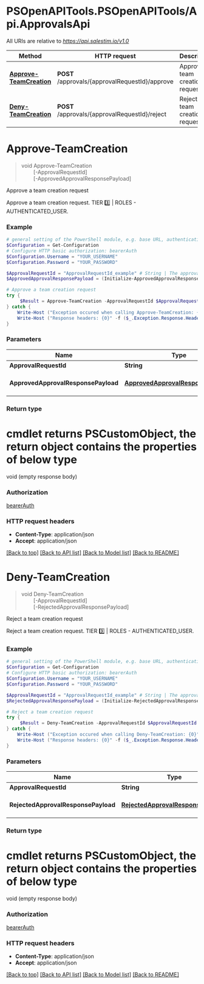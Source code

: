 # PSOpenAPITools.PSOpenAPITools/Api.ApprovalsApi

All URIs are relative to *https://api.salestim.io/v1.0*

Method | HTTP request | Description
------------- | ------------- | -------------
[**Approve-TeamCreation**](ApprovalsApi.md#Approve-TeamCreation) | **POST** /approvals/{approvalRequestId}/approve | Approve a team creation request
[**Deny-TeamCreation**](ApprovalsApi.md#Deny-TeamCreation) | **POST** /approvals/{approvalRequestId}/reject | Reject a team creation request


<a name="Approve-TeamCreation"></a>
# **Approve-TeamCreation**
> void Approve-TeamCreation<br>
> &nbsp;&nbsp;&nbsp;&nbsp;&nbsp;&nbsp;&nbsp;&nbsp;[-ApprovalRequestId] <String><br>
> &nbsp;&nbsp;&nbsp;&nbsp;&nbsp;&nbsp;&nbsp;&nbsp;[-ApprovedApprovalResponsePayload] <PSCustomObject><br>

Approve a team creation request

Approve a team creation request. TIER 3️⃣ | ROLES - AUTHENTICATED_USER.

### Example
```powershell
# general setting of the PowerShell module, e.g. base URL, authentication, etc
$Configuration = Get-Configuration
# Configure HTTP basic authorization: bearerAuth
$Configuration.Username = "YOUR_USERNAME"
$Configuration.Password = "YOUR_PASSWORD"

$ApprovalRequestId = "ApprovalRequestId_example" # String | The approval request ID.
$ApprovedApprovalResponsePayload = (Initialize-ApprovedApprovalResponsePayload -Message "Message_example" -Approver (Initialize-ApprovedApprovalResponsePayload_approver -Id "Id_example") -Updates (Initialize-ApprovedApprovalResponsePayload_updates -Name "Name_example" -Description "Description_example" -WelcomeMessage "WelcomeMessage_example")) # ApprovedApprovalResponsePayload | An ApprovedApprovalResponsePayload object. (optional)

# Approve a team creation request
try {
     $Result = Approve-TeamCreation -ApprovalRequestId $ApprovalRequestId -ApprovedApprovalResponsePayload $ApprovedApprovalResponsePayload
} catch {
    Write-Host ("Exception occured when calling Approve-TeamCreation: {0}" -f ($_.ErrorDetails | ConvertFrom-Json))
    Write-Host ("Response headers: {0}" -f ($_.Exception.Response.Headers | ConvertTo-Json))
}
```

### Parameters

Name | Type | Description  | Notes
------------- | ------------- | ------------- | -------------
 **ApprovalRequestId** | **String**| The approval request ID. | 
 **ApprovedApprovalResponsePayload** | [**ApprovedApprovalResponsePayload**](ApprovedApprovalResponsePayload.md)| An ApprovedApprovalResponsePayload object. | [optional] 

### Return type
# cmdlet returns PSCustomObject, the return object contains the properties of below type
void (empty response body)

### Authorization

[bearerAuth](../README.md#bearerAuth)

### HTTP request headers

 - **Content-Type**: application/json
 - **Accept**: application/json

[[Back to top]](#) [[Back to API list]](../README.md#documentation-for-api-endpoints) [[Back to Model list]](../README.md#documentation-for-models) [[Back to README]](../README.md)

<a name="Deny-TeamCreation"></a>
# **Deny-TeamCreation**
> void Deny-TeamCreation<br>
> &nbsp;&nbsp;&nbsp;&nbsp;&nbsp;&nbsp;&nbsp;&nbsp;[-ApprovalRequestId] <String><br>
> &nbsp;&nbsp;&nbsp;&nbsp;&nbsp;&nbsp;&nbsp;&nbsp;[-RejectedApprovalResponsePayload] <PSCustomObject><br>

Reject a team creation request

Reject a team creation request. TIER 3️⃣ | ROLES - AUTHENTICATED_USER.

### Example
```powershell
# general setting of the PowerShell module, e.g. base URL, authentication, etc
$Configuration = Get-Configuration
# Configure HTTP basic authorization: bearerAuth
$Configuration.Username = "YOUR_USERNAME"
$Configuration.Password = "YOUR_PASSWORD"

$ApprovalRequestId = "ApprovalRequestId_example" # String | The approval request ID.
$RejectedApprovalResponsePayload = (Initialize-RejectedApprovalResponsePayload -Message "Message_example" -Approver (Initialize-ApprovedApprovalResponsePayload_approver -Id "Id_example")) # RejectedApprovalResponsePayload | An RejectedApprovalResponsePayload object. (optional)

# Reject a team creation request
try {
     $Result = Deny-TeamCreation -ApprovalRequestId $ApprovalRequestId -RejectedApprovalResponsePayload $RejectedApprovalResponsePayload
} catch {
    Write-Host ("Exception occured when calling Deny-TeamCreation: {0}" -f ($_.ErrorDetails | ConvertFrom-Json))
    Write-Host ("Response headers: {0}" -f ($_.Exception.Response.Headers | ConvertTo-Json))
}
```

### Parameters

Name | Type | Description  | Notes
------------- | ------------- | ------------- | -------------
 **ApprovalRequestId** | **String**| The approval request ID. | 
 **RejectedApprovalResponsePayload** | [**RejectedApprovalResponsePayload**](RejectedApprovalResponsePayload.md)| An RejectedApprovalResponsePayload object. | [optional] 

### Return type
# cmdlet returns PSCustomObject, the return object contains the properties of below type
void (empty response body)

### Authorization

[bearerAuth](../README.md#bearerAuth)

### HTTP request headers

 - **Content-Type**: application/json
 - **Accept**: application/json

[[Back to top]](#) [[Back to API list]](../README.md#documentation-for-api-endpoints) [[Back to Model list]](../README.md#documentation-for-models) [[Back to README]](../README.md)

